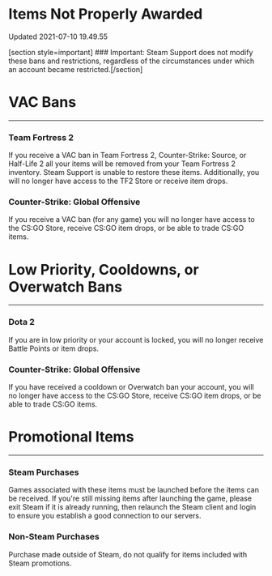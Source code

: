 # Items Not Properly Awarded
Updated 2021-07-10 19.49.55

[section style=important] ### Important:
Steam Support does not modify these bans and restrictions, regardless of the circumstances under which an account became restricted.[/section]  
  
# VAC Bans

---
### Team Fortress 2
  
If you receive a VAC ban in Team Fortress 2, Counter-Strike: Source, or Half-Life 2 all your items will be removed from your Team Fortress 2 inventory. Steam Support is unable to restore these items. Additionally, you will no longer have access to the TF2 Store or receive item drops.  
  
### Counter-Strike: Global Offensive
  
If you receive a VAC ban (for any game) you will no longer have access to the CS:GO Store, receive CS:GO item drops, or be able to trade CS:GO items.  
  
  
  
# Low Priority, Cooldowns, or Overwatch Bans

---
### Dota 2
  
If you are in low priority or your account is locked, you will no longer receive Battle Points or item drops.  
  
### Counter-Strike: Global Offensive
  
If you have received a cooldown or Overwatch ban your account, you will no longer have access to the CS:GO Store, receive CS:GO item drops, or be able to trade CS:GO items.  
  
  
  
# Promotional Items

---
### Steam Purchases
  
Games associated with these items must be launched before the items can be received.  If you're still missing items after launching the game, please exit Steam if it is already running, then relaunch the Steam client and login to ensure you establish a good connection to our servers.  
  
### Non-Steam Purchases
  
Purchase made outside of Steam, do not qualify for items included with Steam promotions.